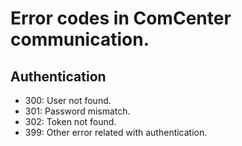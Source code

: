 # Error codes in ComCenter communication.

## Authentication

* 300: User not found.
* 301: Password mismatch.
* 302: Token not found.
* 399: Other error related with authentication.
